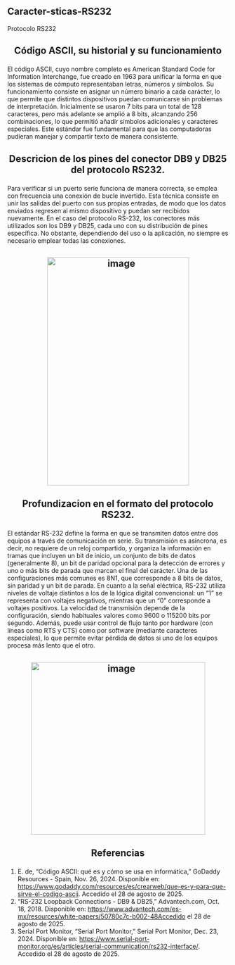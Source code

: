 ## Caracter-sticas-RS232
Protocolo RS232
## <h2><p align="center"> <b> Código ASCII, su historial y su funcionamiento  </b> </h2>
El código ASCII, cuyo nombre completo es American Standard Code for Information Interchange, fue creado en 1963 para unificar la forma en que los sistemas de cómputo representaban letras, números y símbolos. Su funcionamiento consiste en asignar un número binario a cada carácter, lo que permite que distintos dispositivos puedan comunicarse sin problemas de interpretación. Inicialmente se usaron 7 bits para un total de 128 caracteres, pero más adelante se amplió a 8 bits, alcanzando 256 combinaciones, lo que permitió añadir símbolos adicionales y caracteres especiales. Este estándar fue fundamental para que las computadoras pudieran manejar y compartir texto de manera consistente.
## <h2><p align="center"> <b> Descricion de los pines del conector DB9 y DB25 del protocolo RS232.  </b> </h2>
Para verificar si un puerto serie funciona de manera correcta, se emplea con frecuencia una conexión de bucle invertido. Esta técnica consiste en unir las salidas del puerto con sus propias entradas, de modo que los datos enviados regresen al mismo dispositivo y puedan ser recibidos nuevamente. En el caso del protocolo RS-232, los conectores más utilizados son los DB9 y DB25, cada uno con su distribución de pines específica. No obstante, dependiendo del uso o la aplicación, no siempre es necesario emplear todas las conexiones.
<h2><p align="center"> <b> <img width="323" height="519" alt="image" src="https://github.com/user-attachments/assets/307f08e1-00d4-4367-88ed-d14e9a87aa59" /> </b> </h2
                                                                                                                                        
## <h2><p align="center"> <b> Profundizacion en el formato del protocolo RS232. </b> </h2>
El estándar RS-232 define la forma en que se transmiten datos entre dos equipos a través de comunicación en serie. Su transmisión es asíncrona, es decir, no requiere de un reloj compartido, y organiza la información en tramas que incluyen un bit de inicio, un conjunto de bits de datos (generalmente 8), un bit de paridad opcional para la detección de errores y uno o más bits de parada que marcan el final del carácter. Una de las configuraciones más comunes es 8N1, que corresponde a 8 bits de datos, sin paridad y un bit de parada. En cuanto a la señal eléctrica, RS-232 utiliza niveles de voltaje distintos a los de la lógica digital convencional: un “1” se representa con voltajes negativos, mientras que un “0” corresponde a voltajes positivos. La velocidad de transmisión depende de la configuración, siendo habituales valores como 9600 o 115200 bits por segundo. Además, puede usar control de flujo tanto por hardware (con líneas como RTS y CTS) como por software (mediante caracteres especiales), lo que permite evitar pérdida de datos si uno de los equipos procesa más lento que el otro.
<h2><p align="center"> <b> <img width="397" height="392" alt="image" src="https://github.com/user-attachments/assets/0ae76add-fa12-41b3-8b72-0eab3ee8e3a9" /> </b> </h2>

## <h2><p align="center"> <b> Referencias </b> </h2>
1. E. de, “Código ASCII: qué es y cómo se usa en informática,” GoDaddy Resources - Spain, Nov. 26, 2024. Disponible en: https://www.godaddy.com/resources/es/crearweb/que-es-y-para-que-sirve-el-codigo-ascii. Accedido el 28 de agosto de 2025.
2. “RS-232 Loopback Connections - DB9 & DB25,” Advantech.com, Oct. 18, 2018. Disponible en: https://www.advantech.com/es-mx/resources/white-papers/50780c7c-b002-48Accedido el 28 de agosto de 2025.
3. Serial Port Monitor, “Serial Port Monitor,” Serial Port Monitor, Dec. 23, 2024. Disponible en: https://www.serial-port-monitor.org/es/articles/serial-communication/rs232-interface/. Accedido el 28 de agosto de 2025.
